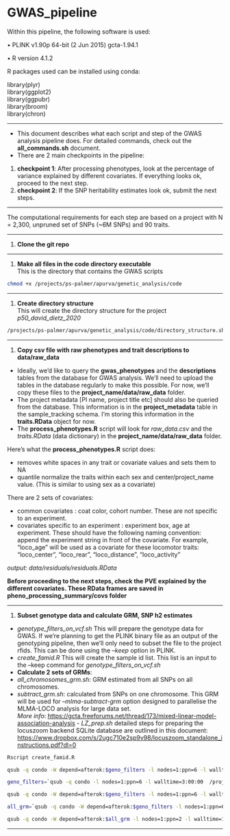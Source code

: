 # GWAS_pipeline
Within this pipeline, the following software is used:

• PLINK v1.90p 64-bit (2 Jun 2015) gcta-1.94.1

• R version 4.1.2

R packages used can be installed using conda:

library(plyr)  
library(ggplot2)  
library(ggpubr)  
library(broom)  
library(chron)

------------------------------------------------------------------------

-   This document describes what each script and step of the GWAS
    analysis pipeline does. For detailed commands, check out the
    **all_commands.sh** document.  
-   There are 2 main checkpoints in the pipeline:  

1.  **checkpoint 1**: After processing phenotypes, look at the
    percentage of variance explained by different covariates. If
    everything looks ok, proceed to the next step.
2.  **checkpoint 2**: If the SNP heritability estimates look ok, submit
    the next steps.

------------------------------------------------------------------------

The computational requirements for each step are based on a project with
N = 2,300, unpruned set of SNPs (\~6M SNPs) and 90 traits.

------------------------------------------------------------------------

1.  **Clone the git repo**

------------------------------------------------------------------------

1.  **Make all files in the code directory executable**  
    This is the directory that contains the GWAS scripts

``` bash
chmod +x /projects/ps-palmer/apurva/genetic_analysis/code

```

------------------------------------------------------------------------

1.  **Create directory structure**  
    This will create the directory structure for the project
    *p50_david_dietz_2020*

``` bash
/projects/ps-palmer/apurva/genetic_analysis/code/directory_structure.sh p50_david_dietz_2020
```

------------------------------------------------------------------------

1.  **Copy csv file with raw phenotypes and trait descriptions to
    data/raw_data**  

-   Ideally, we’d like to query the **gwas_phenotypes** and the
    **descriptions** tables from the database for GWAS analysis. We’ll
    need to upload the tables in the database regularly to make this
    possible. For now, we’ll copy these files to the
    **project_name/data/raw_data** folder.  
-   The project metadata \[PI name, project title etc\] should also be
    queried from the database. This information is in the
    **project_metadata** table in the sample_tracking schema. I’m
    storing this information in the **traits.RData** object for now.  
-   The **process_phenotypes.R** script will look for *raw_data.csv* and
    the *traits.RData* (data dictionary) in the
    **project_name/data/raw_data** folder.  

Here’s what the **process_phenotypes.R** script does:  
- removes white spaces in any trait or covariate values and sets them to
NA  
- quantile normalize the traits within each sex and center/project_name
value. (This is similar to using sex as a covariate)

There are 2 sets of covariates:  
- common covariates : coat color, cohort number. These are not specific
to an experiment.  
- covariates specific to an experiment : experiment box, age at
experiment. These should have the following naming convention: append
the experiment string in front of the covariate. For example, “loco_age”
will be used as a covariate for these locomotor traits: “loco_center”,
“loco_rear”, “loco_distance”, “loco_activity”

*output: data/residuals/residuals.RData*

**Before proceeding to the next steps, check the PVE explained by the
different covariates. These RData frames are saved in
pheno_processing_summary/covs folder**

------------------------------------------------------------------------

1.  **Subset genotype data and calculate GRM, SNP h2 estimates**  

-   *genotype_filters_on_vcf.sh* This will prepare the genotype data for
    GWAS. If we’re planning to get the PLINK binary file as an output of
    the genotyping pipeline, then we’ll only need to subset the file to
    the project rfids. This can be done using the *–keep* option in
    PLINK.  
-   *create_famid.R* This will create the sample id list. This list is
    an input to the –keep command for *genotype_filters_on_vcf.sh*
-   **Calculate 2 sets of GRMs**:  
-   *all_chromosomes_grm.sh*: GRM estimated from all SNPs on all
    chromosomes.  
-   *subtract_grm.sh*: calculated from SNPs on one chromosome. This GRM
    will be used for *–mlma-subtract-grm* option designed to parallelise
    the MLMA-LOCO analysis for large data set.  
    *More info*:
    <https://gcta.freeforums.net/thread/173/mixed-linear-model-association-analysis> -
    *LZ_prep.sh* detailed steps for preparing the locuszoom backend
    SQLite database are outlined in this document:
    <https://www.dropbox.com/s/2ugc710e2sp9v98/locuszoom_standalone_instructions.pdf?dl=0>

``` bash
Rscript create_famid.R 

qsub -q condo -W depend=afterok:$geno_filters -l nodes=1:ppn=6 -l walltime=8:00:00  /projects/ps-palmer/apurva/genetic_analysis/code/extract_dosages.sh

geno_filters=`qsub -q condo -l nodes=1:ppn=6 -l walltime=3:00:00  /projects/ps-palmer/apurva/genetic_analysis/code/genotype_filters_on_vcf.sh`  

qsub -q condo -W depend=afterok:$geno_filters -l nodes=1:ppn=6 -l walltime=3:00:00  /projects/ps-palmer/apurva/genetic_analysis/code//subtract_grm.sh  

all_grm=`qsub -q condo -W depend=afterok:$geno_filters -l nodes=1:ppn=6 -l walltime=3:00:00  /projects/ps-palmer/apurva/genetic_analysis/code/all_chromosomes_grm.sh` 

qsub -q condo -W depend=afterok:$all_grm -l nodes=1:ppn=2 -l walltime=1:00:00 /projects/ps-palmer/apurva/genetic_analysis/code/snp_heritability.sh
```

------------------------------------------------------------------------
